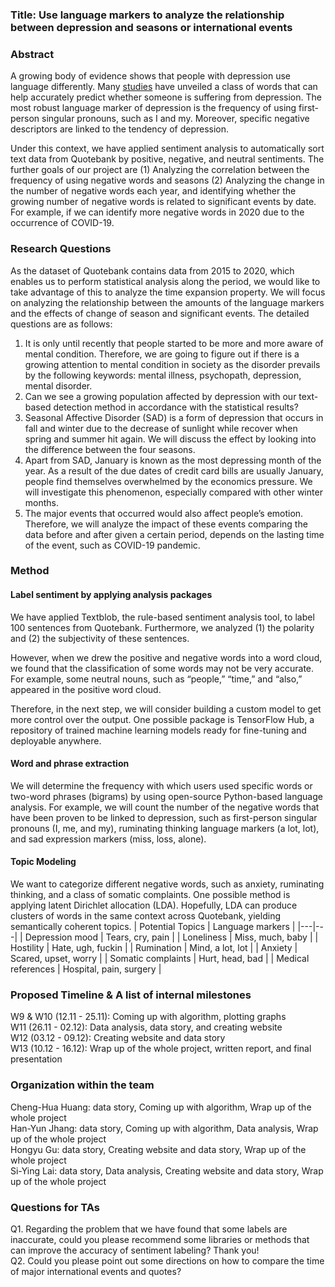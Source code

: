 ### Title: Use language markers to analyze the relationship between depression and seasons or international events

### Abstract
A growing body of evidence shows that people with depression use language differently. Many [studies](https://www.pnas.org/content/115/44/11203) have unveiled a class of words that can help accurately predict whether someone is suffering from depression. The most robust language marker of depression is the frequency of using first-person singular pronouns, such as I and my. Moreover, specific negative descriptors are linked to the tendency of depression.  
  
Under this context, we have applied sentiment analysis to automatically sort text data from Quotebank by positive, negative, and neutral sentiments. The further goals of our project are (1) Analyzing the correlation between the frequency of using negative words and seasons (2) Analyzing the change in the number of negative words each year, and identifying whether the growing number of negative words is related to significant events by date. For example, if we can identify more negative words in 2020  due to the occurrence of COVID-19. 

### Research Questions
As the dataset of Quotebank contains data from 2015 to 2020, which enables us to perform statistical analysis along the period, we would like to take advantage of this to analyze the time expansion property. We will focus on analyzing the relationship between the amounts of the language markers and the effects of change of season and significant events.  The detailed questions are as follows:  

1.	It is only until recently that people started to be more and more aware of mental condition. Therefore, we are going to figure out if there is a growing attention to mental condition in society as the disorder prevails by the following keywords: mental illness, psychopath, depression, mental disorder.
2.	Can we see a growing population affected by depression with our text-based detection method in accordance with the statistical results?
3.	Seasonal Affective Disorder (SAD) is a form of depression that occurs in fall and winter due to the decrease of sunlight while recover when spring and summer hit again. We will discuss the effect by looking into the difference between the four seasons.
4.	Apart from SAD, January is known as the most depressing month of the year. As a result of the due dates of credit card bills are usually January, people find themselves overwhelmed by the economics pressure. We will investigate this phenomenon, especially compared with other winter months.
5.	The major events that occurred would also affect people’s emotion. Therefore, we will analyze the impact of these events comparing the data before and after given a certain period, depends on the lasting time of the event, such as COVID-19 pandemic.

### Method

#### Label sentiment by applying analysis packages
We have applied Textblob, the rule-based sentiment analysis tool, to label 100 sentences from Quotebank. Furthermore, we analyzed (1) the polarity and (2) the subjectivity of these sentences.  
  
However, when we drew the positive and negative words into a word cloud, we found that the classification of some words may not be very accurate. For example, some neutral nouns, such as “people,” “time,” and “also,” appeared in the positive word cloud.  
  
Therefore, in the next step, we will consider building a custom model to get more control over the output. One possible package is TensorFlow Hub, a repository of trained machine learning models ready for fine-tuning and deployable anywhere.

#### Word and phrase extraction
We will determine the frequency with which users used specific words or two-word phrases (bigrams) by using open-source Python-based language analysis. For example, we will count the number of the negative words that have been proven to be linked to depression, such as first-person singular pronouns (I, me, and my), ruminating thinking language markers (a lot, lot), and sad expression markers (miss, loss, alone).

#### Topic Modeling
We want to categorize different negative words, such as anxiety, ruminating thinking, and a class of somatic complaints. One possible method is applying latent Dirichlet allocation (LDA). Hopefully, LDA can produce clusters of words in the same context across Quotebank, yielding semantically coherent topics.
 | Potential Topics | Language markers |
 |---|---|
 | Depression mood | Tears, cry, pain |
 | Loneliness | Miss, much, baby |
 | Hostility | Hate, ugh, fuckin |
 | Rumination | Mind, a lot, lot |
 | Anxiety | Scared, upset, worry |
 | Somatic complaints | Hurt, head, bad |
 | Medical references | Hospital, pain, surgery |

### Proposed Timeline & A list of internal milestones
W9 & W10 (12.11 - 25.11): Coming up with algorithm, plotting graphs  
W11 (26.11 - 02.12): Data analysis, data story, and creating website  
W12 (03.12 - 09.12): Creating website and data story  
W13 (10.12 - 16.12): Wrap up of the whole project, written report, and final presentation  

### Organization within the team 
Cheng-Hua Huang: data story, Coming up with algorithm, Wrap up of the whole project  
Han-Yun Jhang: data story, Coming up with algorithm, Data analysis, Wrap up of the whole project  
Hongyu Gu: data story, Creating website and data story, Wrap up of the whole project  
Si-Ying Lai: data story, Data analysis, Creating website and data story, Wrap up of the whole project  

### Questions for TAs
Q1. Regarding the problem that we have found that some labels are inaccurate, could you please recommend some libraries or methods that can improve the accuracy of sentiment labeling? Thank you!  
Q2. Could you please point out some directions on how to compare the time of major international events and quotes?
